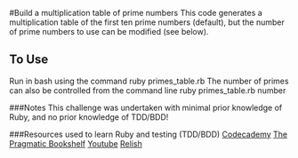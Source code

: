 #Build a multiplication table of prime numbers
This code generates a multiplication table of the first ten prime numbers (default), but the number of prime numbers to use can be modified (see below).

## To Use
Run in bash using the command
	ruby primes_table.rb
The number of primes can also be controlled from the command line
	ruby primes_table.rb number

###Notes
This challenge was undertaken with minimal prior knowledge of Ruby, and no prior knowledge of TDD/BDD!

###Resources used to learn Ruby and testing (TDD/BDD)
	[Codecademy](www.codecademy.com/tracks/ruby)
	[The Pragmatic Bookshelf](http://pragprog.com/book/ruby4/programming-ruby-1-9-2-0)
	[Youtube](http://www.youtube.com/watch?v=yHvLruLwgp8)
	[Relish](https://www.relishapp.com/rspec/docs/gettingstarted)
